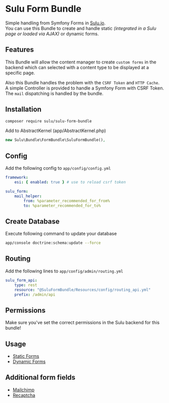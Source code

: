 # Sulu Form Bundle

Simple handling from Symfony Forms in [Sulu.io](http://sulu.io).  
You can use this Bundle to create and handle static *(integrated in a Sulu page or loaded via AJAX)* or dynamic forms.

## Features

This Bundle will allow the content manager to create `custom forms` in the backend which can selected with a content type to be displayed at a specific page.

Also this Bundle handles the problem with the `CSRF Token` and `HTTP Cache`.  
A simple Controller is provided to handle a Symfony Form with CSRF Token.  
The `mail` dispatching is handled by the bundle.

## Installation

```bash
composer require sulu/sulu-form-bundle
```

Add to AbstractKernel (app/AbstractKernel.php)

```php
new Sulu\Bundle\FormBundle\SuluFormBundle(),
```

## Config

Add the following config to `app/config/config.yml`

```yml
framework:
    esi: { enabled: true } # use to reload csrf token

sulu_form:
    mail_helper:
        from: %parameter_recommended_for_from%
        to: %parameter_recommended_for_to%
```

## Create Database

Execute following command to update your database

```bash
app/console doctrine:schema:update --force
```

## Routing

Add the following lines to `app/config/admin/routing.yml`

```yml
sulu_form_api:
    type: rest
    resource: "@SuluFormBundle/Resources/config/routing_api.yml"
    prefix: /admin/api
 ```

## Permissions

Make sure you've set the correct permissions in the Sulu backend for this bundle!

## Usage

- [Static Forms](static.md "Static Forms")
- [Dynamic Forms](dynamic.md "Dynamic Forms")

## Additional form fields

- [Mailchimp](mailchimp.md "Mailchimp Form Field")
- [Recaptcha](recaptcha.md "Recaptcha Form Field")
